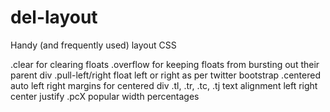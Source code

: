 del-layout
==========

Handy (and frequently used) layout CSS

.clear for clearing floats
.overflow  for keeping floats from bursting out their parent div
.pull-left/right float left or right as per twitter bootstrap
.centered auto left right margins for centered div
.tl, .tr, .tc, .tj text alignment left right center justify
.pcX popular width percentages
